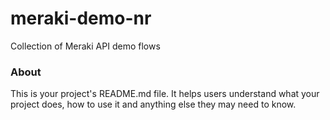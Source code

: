 meraki-demo-nr
==============

Collection of Meraki API demo flows

### About

This is your project's README.md file. It helps users understand what your
project does, how to use it and anything else they may need to know.